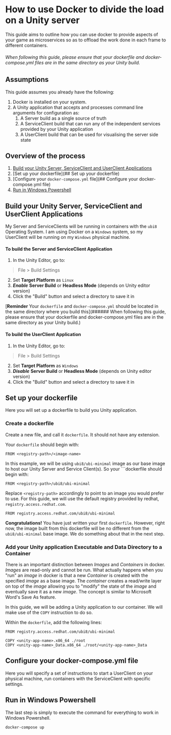 # How to use Docker to divide the load on a Unity server
This guide aims to outline how you can use docker to provide aspects of your game as microservices so as to offload the work done in each frame to different containers.

###### When following this guide, please ensure that your dockerfile and docker-compose.yml files are in the same directory as your Unity build.

## Assumptions
This guide assumes you already have the following:
1. Docker is installed on your system.
2. A Unity application that accepts and processes command line arguments for configuration as:
    1. A Server build as a single source of truth
    2. A ServiceClient build that can run any of the independent services provided by your Unity application
    3. A UserClient build that can be used for visualising the server side state

## Overview of the process
1. [Build your Unity Server, ServiceClient and UserClient Applications](##build-your-unity-server,-serviceClient-and-userclient-applications)
2. [Set up your dockerfile](## Set up your dockerfile)
3. [Configure your ```docker-compose.yml``` file](## Configure your docker-compose.yml file)
4. [Run in Windows Powershell](##run-in-windows-powershell)

## Build your Unity Server, ServiceClient and UserClient Applications
My Server and ServiceClients will be running in containers with the ```ubi8``` Operating System. I am using Docker on a ```Windows``` system, so my UserClient will be running on my ```Windows``` physical machine.

#### To build the Server and ServiceClient Application
1. In the Unity Editor, go to:
> File > Build Settings
2. Set **Target Platform** as ```Linux```
3. ***Enable*** **Server Build** or **Headless Mode** (depends on Unity editor version)
4. Click the "Build" button and select a directory to save it in

[**Reminder** Your ```dockerfile``` and ```docker-compose.yml``` should be located in the same directory where you build this](###### When following this guide, please ensure that your dockerfile and docker-compose.yml files are in the same directory as your Unity build.) 

#### To build the UserClient Application
1. In the Unity Editor, go to:
> File > Build Settings
2. Set **Target Platform** as ```Windows```
3. ***Disable*** **Server Build** or **Headless Mode** (depends on Unity editor version)
4. Click the "Build" button and select a directory to save it in

## Set up your dockerfile
Here you will set up a dockerfile to build you Unity application.

### Create a dockerfile
Create a new file, and call it ```dockerfile```. It should not have any extension.

Your ```dockerfile``` should begin with:

    FROM <registry-path>/<image-name>

In this example, we will be using ```ubi8/ubi-minimal``` image as our base image to host our Unity Server and Service Client(s). So your ```dockerfile should begin with:

    FROM <registry-path>/ubi8/ubi-minimal

Replace ```<registry-path>``` accordingly to point to an image you would prefer to use. For this guide, we will use the default registry provided by redhat, ```registry.access.redhat.com```.

    FROM registry.access.redhat.com/ubi8/ubi-minimal

**Congratulations!** You have just written your first ```dockerfile```. However, right now, the image built from this dockerfile will be no different from the ```ubi8/ubi-minimal``` base image. We do something about that in the next step.

### Add your Unity application Executable and Data Directory to a Container
There is an important distinction between *Images* and *Containers* in docker. *Images* are read-only and cannot be run. What actually happens when you "run" an *image* in docker is that a new *Container* is created with the specified *image* as a base image. The *container* creates a read/write layer on top of the *image* allowing you to "modify" the state of the *image* and eventually save it as a new *image*. The concept is similar to Microsoft Word's Save As feature.

In this guide, we will be adding a Unity application to our container. We will make use of the ```COPY``` instruction to do so.

Within the ```dockerfile```, add the following lines:

    FROM registry.access.redhat.com/ubi8/ubi-minimal

    COPY <unity-app-name>.x86_64 ./root
    COPY <unity-app-name>_Data.x86_64 ./root/<unity-app-name>_Data

## Configure your docker-compose.yml file
Here you will specify a set of instructions to start a UserClient on your physical machine, run containers with the ServiceClient with specific settings.

## Run in Windows Powershell
The last step is simply to execute the command for everything to work in Windows Powershell.

    docker-compose up
